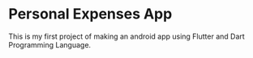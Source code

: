 # Personal Expenses App

This is my first project of making an android app using Flutter and Dart Programming Language.
